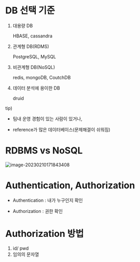 # DB 선택 기준

1. 대용량 DB

   HBASE, cassandra

2. 관계형 DB(RDMS)

   PostgreSQL, MySQL

3. 비관계형 DB(NoSQL)

   redis, mongoDB, CoutchDB

4. 데이터 분석에 용이한 DB

   druid



tip)

* 팀내 운영 경험이 있는 사람이 있거나, 

* reference가 많은 데이터베이스(문제해결이 쉬워짐)

  

# RDBMS vs NoSQL

![image-20230210171843408](C:\Users\YG\Desktop\Backend\프로젝트\sns\md-images\image-20230210171843408.png)



# Authentication, Authorization

* Authentication :  내가 누구인지 확인

* Authorization : 권한 확인



# Authorization 방법

1. id/ pwd
2. 임의의 문자열